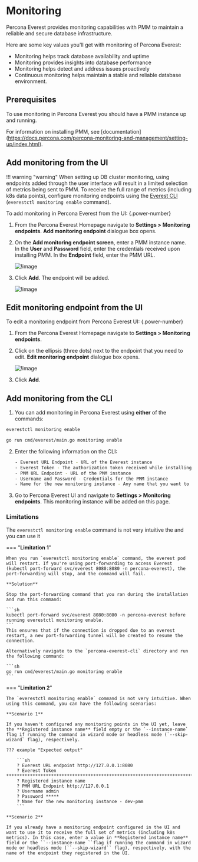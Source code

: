 # Monitoring

Percona Everest provides monitoring capabilities with PMM to maintain a reliable and secure database infrastructure.

Here are some key values you'll get with monitoring of Percona Everest:

- Monitoring helps track database availability and uptime
- Monitoring provides insights into database performance
- Monitoring helps detect and address issues proactively
- Continuous monitoring helps maintain a stable and reliable database environment.


## Prerequisites

To use monitoring in Percona Everest you should have a PMM instance up and running.

For information on installing PMM, see [documentation] (https://docs.percona.com/percona-monitoring-and-management/setting-up/index.html).

## Add monitoring from the UI

!!! warning "warning"
    When setting up DB cluster monitoring, using endpoints added through the user interface will result in a limited selection of metrics being sent to PMM. To receive the full range of metrics (including k8s data points), configure monitoring endpoints using the [Everest CLI](../install/installEverestCLI.md) (`everestctl monitoring enable` command).

To add monitoring in Percona Everest from the UI:
{.power-number}

1. From the Percona Everest Homepage navigate to **Settings > Monitoring endpoints**. **Add monitoring endpoint** dialogue box opens.

2. On the **Add monitoring endpoint screen**, enter a PMM instance name. In the **User** and **Password** field, enter the credentials received upon installing PMM. In the **Endpoint** field, enter the PMM URL.

    ![!image](images/everest_add_endpoint.png)

3. Click **Add**. The endpoint will be added.

    ![!image](images/everest_endpoint_added.png)


## Edit monitoring endpoint from the UI

To edit a monitoring endpoint from Percona Everest UI:
{.power-number}

1. From the Percona Everest Homepage navigate to **Settings > Monitoring endpoints**.

2. Click on the ellipsis (three dots) next to the endpoint that you need to edit. **Edit monitoring endpoint** dialogue box opens.

    ![!image](images/everest_endpoint_edit.png)

3. Click **Add**.


## Add monitoring from the CLI


1. You can add monitoring in Percona Everest using **either** of the commands:

```sh
everestctl monitoring enable
```

```sh
go run cmd/everest/main.go monitoring enable
```

2. Enter the following information on the CLI:

    ```sh
    - Everest URL Endpoint - URL of the Everest instance
    - Everest Token - The authorization token received while installing Everest
    - PMM URL Endpoint - URL of the PMM instance
    - Username and Password - Credentials for the PMM instance
    - Name for the new monitoring instance - Any name that you want to give to the monitoring instance
    ```
3. Go to Percona Everest UI and navigate to **Settings > Monitoring endpoints**. This monitoring instance will be added on this page.



### Limitations

The `everestctl monitoring enable` command is not very intuitive the and you can use it

=== "**Limitation 1**"

    When you run `everestctl monitoring enable` command, the everest pod will restart. If you're using port-forwarding to access Everest (kubectl port-forward svc/everest 8080:8080 -n percona-everest), the port-forwarding will stop, and the command will fail. 

    **Solution**

    Stop the port-forwarding command that you ran during the installation and run this command: 

    ```sh
    kubectl port-forward svc/everest 8080:8080 -n percona-everest before running everestctl monitoring enable.
    ```
    This ensures that if the connection is dropped due to an everest restart, a new port-forwarding tunnel will be created to resume the connection.

    Alternatively navigate to the `percona-everest-cli` directory and run the following command:

    ```sh
    go run cmd/everest/main.go monitoring enable
    ```

=== "**Limitation 2**"

    The `everestctl monitoring enable` command is not very intuitive. When using this command, you can have the following scenarios:

    **Scenario 1**

    If you haven't configured any monitoring points in the UI yet, leave the **Registered instance name** field empty or the `--instance-name` flag if running the command in wizard mode or headless mode (`--skip-wizard` flag), respectively.

    ??? example "Expected output"

        ```sh
        ? Everest URL endpoint http://127.0.0.1:8080
        ? Everest Token ********************************************************************************************************************************
        ? Registered instance name
        ? PMM URL Endpoint http://127.0.0.1
        ? Username admin
        ? Password *****
        ? Name for the new monitoring instance - dev-pmm
        ```

    **Scenario 2**
    
    If you already have a monitoring endpoint configured in the UI and want to use it to receive the full set of metrics (including k8s metrics). In this case, enter a value in **Registered instance name** field or the ``--instance-name ``flag if running the command in wizard mode or headless mode (``--skip-wizard`` flag), respectively, with the name of the endpoint they registered in the UI.














